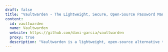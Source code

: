 ```yaml
---
draft: false
title: "Vaultwarden - The Lightweight, Secure, Open-Source Password Manager"
content:
  id: vaultwarden
  name: Vaultwarden
  website: https://github.com/dani-garcia/vaultwarden
  proxy: true
  description: "Vaultwarden is a lightweight, open-source alternative to Bitwarden, designed for self-hosted deployments. Built in Rust, it offers secure password management with enterprise-grade encryption and full compatibility with Bitwarden clients."
---
```

